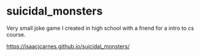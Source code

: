 # suicidal_monsters
Very small joke game I created in high school with a friend for a intro to cs course.

https://isaacjcarnes.github.io/suicidal_monsters/

